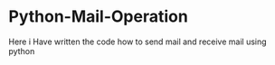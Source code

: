# Python-Mail-Operation
Here i Have written the code how to send mail and receive mail using python
